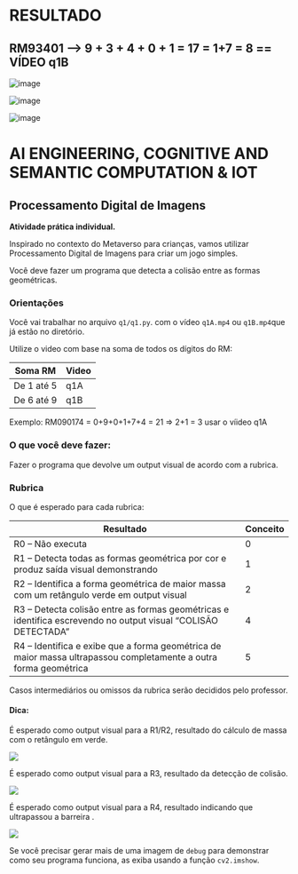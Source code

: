 # RESULTADO 

## RM93401 --> 9 + 3 + 4 + 0 + 1 = 17 = 1+7 = 8 == VÍDEO q1B

![image](https://github.com/user-attachments/assets/5d200b3b-3bdb-41df-b491-18cc76935a6d)

![image](https://github.com/user-attachments/assets/93dc41d8-4a99-4dbc-aca9-2a0415d11708)

![image](https://github.com/user-attachments/assets/aa00c7f5-58e7-4df5-a6ce-220be3275df0)



# AI ENGINEERING, COGNITIVE AND SEMANTIC COMPUTATION & IOT

## Processamento Digital de Imagens

**Atividade prática individual.**

Inspirado no contexto do Metaverso para crianças, vamos utilizar Processamento Digital de Imagens para criar um jogo simples.

Você deve fazer um programa que detecta a colisão entre as formas geométricas. 


### Orientações

Você vai trabalhar no arquivo `q1/q1.py`. com o vídeo `q1A.mp4` ou `q1B.mp4`que já estão no diretório.

Utilize o video com base na soma de todos os dígitos do RM:

|Soma RM | Video|
|--------|------| 
|De 1 até 5 | q1A|
|De 6 até 9 | q1B|

Exemplo: RM090174 = 0+9+0+1+7+4  = 21 => 2+1 = 3 usar o víideo q1A

### O que você deve fazer:

Fazer o programa que devolve um output visual de acordo com a rubrica. 

### Rubrica

O que é esperado para cada rubrica:

|Resultado| Conceito| 
|----------|--------|
|R0 – Não executa | 0 |
|R1 – Detecta todas as formas geométrica por cor e produz saída visual demonstrando | 1 |
|R2 – Identifica a forma geométrica de maior massa com um retângulo verde em output visual | 2 |
|R3 – Detecta colisão entre as formas geométricas e identifica escrevendo no output visual “COLISÃO DETECTADA” | 4 |
|R4 – Identifica e exibe que a forma geométrica de maior massa ultrapassou completamente a outra forma geométrica | 5 |

Casos intermediários ou omissos da rubrica serão decididos pelo professor.

#### Dica: 

É esperado como output visual para a R1/R2, resultado do cálculo de massa com o retângulo em verde.

![](./img/q1-r2.png)

É esperado como output visual para a R3, resultado da detecção de colisão.

![](./img/q1-r3.png)


É esperado como output visual para a R4, resultado indicando que ultrapassou a barreira .

![](./img/q1-r4.png)

Se você precisar gerar mais de uma imagem de `debug` para demonstrar como seu programa funciona, as exiba usando a função `cv2.imshow`.


